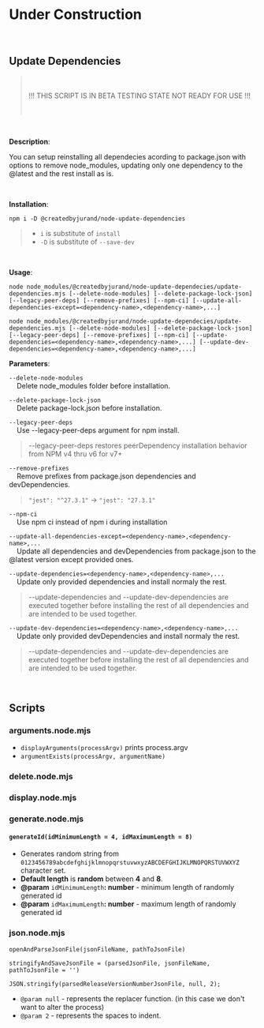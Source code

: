 # Under Construction

&nbsp;

## Update Dependencies

> &nbsp;
>
> !!! THIS SCRIPT IS IN BETA TESTING STATE NOT READY FOR USE !!!
>
> &nbsp;

&nbsp;

**Description**:

You can setup reinstalling all dependecies acording to package.json with options to remove node_modules, updating only one dependency to the @latest and the rest install as is.

&nbsp;

**Installation**:

`npm i -D @createdbyjurand/node-update-dependencies`

> - `i` is substitute of `install`
> - `-D` is substitute of `--save-dev`

&nbsp;

**Usage**:

`node node_modules/@createdbyjurand/node-update-dependecies/update-dependencies.mjs [--delete-node-modules] [--delete-package-lock-json] [--legacy-peer-deps] [--remove-prefixes] [--npm-ci] [--update-all-dependencies-except=<dependency-name>,<dependency-name>,...]`

`node node_modules/@createdbyjurand/node-update-dependecies/update-dependencies.mjs [--delete-node-modules] [--delete-package-lock-json] [--legacy-peer-deps] [--remove-prefixes] [--npm-ci] [--update-dependencies=<dependency-name>,<dependency-name>,...] [--update-dev-dependencies=<dependency-name>,<dependency-name>,...]`

**Parameters**:

`--delete-node-modules`<br>
&nbsp; &nbsp; Delete node_modules folder before installation.

`--delete-package-lock-json`<br>
&nbsp; &nbsp; Delete package-lock.json before installation.

`--legacy-peer-deps`<br>
&nbsp; &nbsp; Use --legacy-peer-deps argument for npm install.

> --legacy-peer-deps restores peerDependency installation behavior from NPM v4 thru v6 for v7+

`--remove-prefixes`<br>
&nbsp; &nbsp; Remove prefixes from package.json dependencies and devDependencies.

> `"jest": "^27.3.1"` -> `"jest": "27.3.1"`

`--npm-ci`<br>
&nbsp; &nbsp; Use npm ci instead of npm i during installation

`--update-all-dependencies-except=<dependency-name>,<dependency-name>,...`<br>
&nbsp; &nbsp; Update all dependencies and devDependencies from package.json to the @latest version except provided ones.

`--update-dependencies=<dependency-name>,<dependency-name>,...`<br>
&nbsp; &nbsp; Update only provided dependencies and install normaly the rest.

> --update-dependencies and --update-dev-dependencies are executed together before installing the rest of all dependencies and are intended to be used together.

`--update-dev-dependencies=<dependency-name>,<dependency-name>,...`<br>
&nbsp; &nbsp; Update only provided devDependencies and install normaly the rest.

> --update-dependencies and --update-dev-dependencies are executed together before installing the rest of all dependencies and are intended to be used together.

&nbsp;

## Scripts

### arguments.node.mjs

- `displayArguments(processArgv)` prints process.argv
- `argumentExists(processArgv, argumentName)`

### delete.node.mjs

### display.node.mjs

### generate.node.mjs

#### `generateId(idMinimumLength = 4, idMaximumLength = 8)`

- Generates random string from `0123456789abcdefghijklmnopqrstuvwxyzABCDEFGHIJKLMNOPQRSTUVWXYZ` character set.
- **Default length** is **random** between **4** and **8**.
- **@param** `idMinimumLength`**: number** - minimum length of randomly generated id
- **@param** `idMaximumLength`**: number** - maximum length of randomly generated id

### json.node.mjs

`openAndParseJsonFile(jsonFileName, pathToJsonFile)`

`stringifyAndSaveJsonFile = (parsedJsonFile, jsonFileName, pathToJsonFile = '')`

`JSON.stringify(parsedReleaseVersionNumberJsonFile, null, 2);`

- `@param null` - represents the replacer function. (in this case we don't want to alter the process)
- `@param 2` - represents the spaces to indent.
